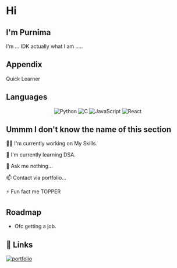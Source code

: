 
# Hi 



## I'm Purnima
I'm ... IDK actually what I am .....


## Appendix

Quick Learner


## Languages
<div align="center">
  <img alt="Python" src="https://img.shields.io/badge/python-%2314354C.svg?style=for-the-badge&logo=python&logoColor=white"/>
  <img alt="C" src="![C](https://img.shields.io/badge/c-%2300599C.svg?style=for-the-badge&logo=c&logoColor=white)"/>
  <img alt="JavaScript" src="https://img.shields.io/badge/javascript-%23323330.svg?style=for-the-badge&logo=javascript&logoColor=%23F7DF1E"/>
  <img alt="React" src="https://img.shields.io/badge/react-%2320232a.svg?style=for-the-badge&logo=react&logoColor=%2361DAFB"/>
</div>

## Ummm I don't know the name of this section
👩‍💻 I'm currently working on My Skills.

🧠 I'm currently learning DSA.

💬 Ask me nothing...

📫 Contact via portfolio...

⚡️ Fun fact me TOPPER


## Roadmap

- Ofc getting a job.


## 🔗 Links
[![portfolio](https://img.shields.io/badge/my_portfolio-000?style=for-the-badge&logo=ko-fi&logoColor=white)](https://purnimamahato.github.io/)


